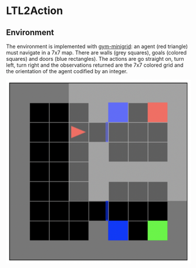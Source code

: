# LTL2Action



## Environment

The environment is implemented with [gym-minigrid](https://github.com/maximecb/gym-minigrid): an agent (red triangle) must navigate in a 7x7 map. There are walls (grey squares), goals (colored squares) and doors (blue rectangles). The actions are go straight on, turn left, turn right and the observations returned are the 7x7 colored grid and the orientation of the agent codified by an integer.

![Environment screenshot](imgs/environment.png)
